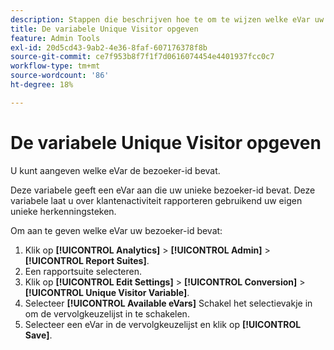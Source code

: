 ```yaml
---
description: Stappen die beschrijven hoe te om te wijzen welke eVar uw bezoekersidentificatie bevat.
title: De variabele Unique Visitor opgeven
feature: Admin Tools
exl-id: 20d5cd43-9ab2-4e36-8faf-607176378f8b
source-git-commit: ce7f953b8f7f1f7d0616074454e4401937fcc0c7
workflow-type: tm+mt
source-wordcount: '86'
ht-degree: 18%

---
```


# De variabele Unique Visitor opgeven

U kunt aangeven welke eVar de bezoeker-id bevat.

Deze variabele geeft een eVar aan die uw unieke bezoeker-id bevat. Deze variabele laat u over klantenactiviteit rapporteren gebruikend uw eigen unieke herkenningsteken.

Om aan te geven welke eVar uw bezoeker-id bevat:

1. Klik op **[!UICONTROL Analytics]** > **[!UICONTROL Admin]** > **[!UICONTROL Report Suites]**.
1. Een rapportsuite selecteren.
1. Klik op **[!UICONTROL Edit Settings]** > **[!UICONTROL Conversion]** > **[!UICONTROL Unique Visitor Variable]**.
1. Selecteer **[!UICONTROL Available eVars]** Schakel het selectievakje in om de vervolgkeuzelijst in te schakelen.
1. Selecteer een eVar in de vervolgkeuzelijst en klik op **[!UICONTROL Save]**.
